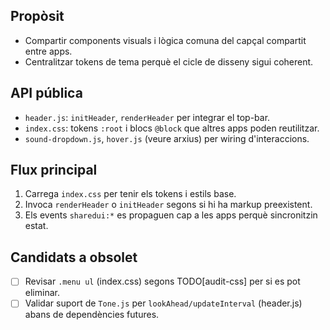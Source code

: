 ## Propòsit
- Compartir components visuals i lògica comuna del capçal compartit entre apps.
- Centralitzar tokens de tema perquè el cicle de disseny sigui coherent.

## API pública
- `header.js`: `initHeader`, `renderHeader` per integrar el top-bar.
- `index.css`: tokens `:root` i blocs `@block` que altres apps poden reutilitzar.
- `sound-dropdown.js`, `hover.js` (veure arxius) per wiring d'interaccions.

## Flux principal
1. Carrega `index.css` per tenir els tokens i estils base.
2. Invoca `renderHeader` o `initHeader` segons si hi ha markup preexistent.
3. Els events `sharedui:*` es propaguen cap a les apps perquè sincronitzin estat.

## Candidats a obsolet
- [ ] Revisar `.menu ul` (index.css) segons TODO[audit-css] per si es pot eliminar.
- [ ] Validar suport de `Tone.js` per `lookAhead/updateInterval` (header.js) abans de dependències futures.
